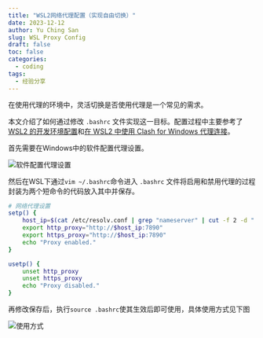 ```yaml
---
title: "WSL2网络代理配置（实现自由切换）"
date: 2023-12-12
author: Yu Ching San
slug: WSL Proxy Config
draft: false
toc: false
categories:
  - coding
tags:
  - 经验分享
---
```


在使用代理的环境中，灵活切换是否使用代理是一个常见的需求。

本文介绍了如何通过修改 `.bashrc` 文件实现这一目标。配置过程中主要参考了[WSL2 的开发环境配置](https://zhuanlan.zhihu.com/p/619775346)和[在 WSL2 中使用 Clash for Windows 代理连接](https://eastmonster.github.io/2022/10/05/clash-config-in-wsl/)。

首先需要在Windows中的软件配置代理设置。

![软件配置代理设置](https://zhgyqc.oss-cn-hangzhou.aliyuncs.com/snipaste_20231212_223235.jpg)

然后在WSL下通过`vim ~/.bashrc`命令进入 `.bashrc` 文件将启用和禁用代理的过程封装为两个短命令的代码放入其中并保存。

```bash
# 网络代理设置
setp() {
    host_ip=$(cat /etc/resolv.conf | grep "nameserver" | cut -f 2 -d " ")
    export http_proxy="http://$host_ip:7890"
    export https_proxy="http://$host_ip:7890"
    echo "Proxy enabled."
}

usetp() {
    unset http_proxy
    unset https_proxy
    echo "Proxy disabled."
}
```

再修改保存后，执行`source .bashrc`使其生效后即可使用，具体使用方式见下图

![使用方式](https://zhgyqc.oss-cn-hangzhou.aliyuncs.com/snipaste_20231212_223615.jpg)
